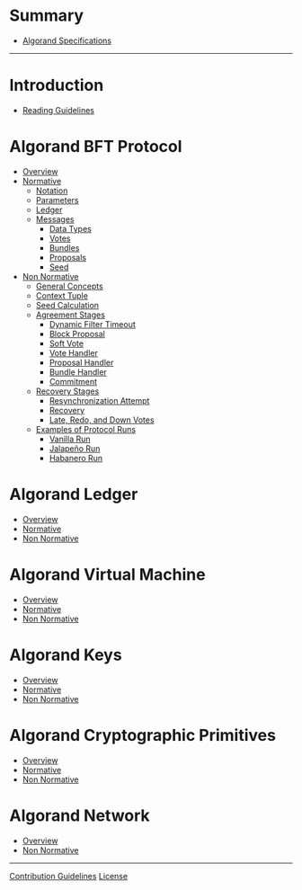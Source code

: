 # Summary

- [Algorand Specifications]()

---

# Introduction

- [Reading Guidelines](./reading-guidelines.md)

# Algorand BFT Protocol

- [Overview]()
- [Normative]()
  - [Notation](./abft-notation.md)
  - [Parameters](./abft-parameters.md)
  - [Ledger](./abft-ledger.md)
  - [Messages](./abft-messages.md)
    - [Data Types](./abft-messages-data-types.md)
    - [Votes](./abft-messages-votes.md)
    - [Bundles](./abft-messages-bundles.md)
    - [Proposals](./abft-messages-proposals.md)
    - [Seed](./abft-messages-seed.md)
- [Non Normative](./abft-nn.md)
  - [General Concepts](./abft-nn-general-concepts.md)
  - [Context Tuple](./abft-nn-context-tuple.md)
  - [Seed Calculation](./abft-nn-seed-calculation.md)
  - [Agreement Stages](./abft-nn-agreement-stages.md)
    - [Dynamic Filter Timeout](./abft-nn-dynamic-filter-timeout.md)
    - [Block Proposal](./abft-nn-block-proposal.md)
    - [Soft Vote](./abft-nn-soft-vote.md)
    - [Vote Handler]()
    - [Proposal Handler]()
    - [Bundle Handler](./abft-nn-bundle-handler.md)
    - [Commitment](./abft-nn-commitment.md)
  - [Recovery Stages](./abft-nn-recovery-stages.md)
    - [Resynchronization Attempt](./abft-nn-resync-attempt.md)
    - [Recovery](./abft-nn-recovery.md)
    - [Late, Redo, and Down Votes]()
  - [Examples of Protocol Runs](./abft-nn-protocol-run-examples.md)
    - [Vanilla Run]()
    - [Jalapeño Run]()
    - [Habanero Run]()

# Algorand Ledger

- [Overview]()
- [Normative]()
- [Non Normative]()

# Algorand Virtual Machine

- [Overview]()
- [Normative]()
- [Non Normative]()

# Algorand Keys

- [Overview]()
- [Normative]()
- [Non Normative]()

# Algorand Cryptographic Primitives

- [Overview]()
- [Normative]()
- [Non Normative]()

# Algorand Network

- [Overview]()
- [Non Normative]()

---

[Contribution Guidelines]()
[License]()
